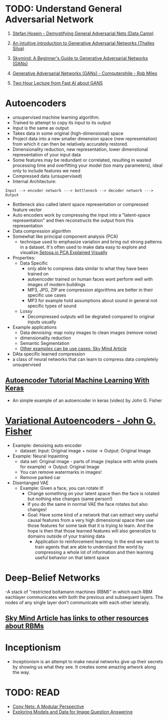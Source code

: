 # TODO: Understand General Adversarial Network

1. [Stefan Hosein - Demystifying General Adversarial Nets (Data Camp)](https://datacamp.com/community/tutorials/generative-adversarial-networks)

2. [An intuitive introduction to Generative Adversarial Networks (Thalles Silva)](https://medium.freecodecamp.org/an-intuitive-introduction-to-generative-adversarial-networks-gans-7a2264a81394)

3. [Skymind: A Beginner's Guide to Generative Adversarial Networks (GANs)](https://skymind.ai/wiki/generative-adversarial-network-gan)

4. [Generative Adversarial Networks (GANs) - Computerphile - Rob Miles](https://www.youtube.com/watch?v=Sw9r8CL98N0&t=67s)

5. [Two Hour Lecture from Fast AI about GANS](http://course.fast.ai/lessons/lesson12.html)


# Autoencoders
- unsupervised machine learning algorithm.
- Trained to attempt to copy its input to its output
- Input is the same as output
- Takes data in some original (high-dimensional) space
- Project data into a new smaller dimension space (new representation) from which it can then be
relatively accurately restored.
- Dimensionality reduction, new representation, lower dimenstional representation of your input data
- Some features may be redundant or correlated, resulting in wasted processing time
and overfitting your model (too many parameters), ideal only to include features we need
- Compressed data (unsupervised)
- Internal Architecture:
```
Input --> encoder network ---> bottleneck --> decoder network ---> Output
```
- Bottleneck also called latent space representation or compressed feature vector
- Auto encoders work by compressing the input into a "latent-space representation" and then
reconstructs the output from this representation
- Data compression algorithm
- Somewhat like principal component analysis (PCA)
  - technique used to emphasize variation and bring out strong patterns in a dataset. It's often used to make data easy to explore and visualize.[Setosa.io PCA Explained Visually](http://setosa.io/ev/principal-component-analysis/)
- Properties:
  - Data Specific
    - only able to compress data similar to what they have been trained on
    - autoencoder trained on human faces wont perform well with images of modern buildings
    - MP3, JPG, ZIP are compression algorithms are better in their specific use cases
    - MP3 for example hold assumptions about sound in general not specific types of sound
  - Lossy
    - Decompressed outputs will be degrated compared to original inputs usually
- Example applications
  - Data denoising: map noisy images to clean images (remove noise)
  - dimensionality reduction
  - Semantic Segmentation
  - [Other examples can be use cases: Sky Mind Article](https://skymind.ai/wiki/deep-autoencoder)
- DAta specific learned compression
- a class of neural networks that can learn to compress data completely unsupervised

## [Autoencoder Tutorial Machine Learning With Keras](https://www.youtube.com/watch?v=uCaPP4blYAg)
- An simple example of an autoencoder in keras (video) by John G. Fisher

# [Variational Autoencoders - John G. Fisher](https://www.youtube.com/watch?v=9zKuYvjFFS8)
- Example: denoising auto encoder
  - dataset: Input: Original image + noise -> Output: Original Image
- Example: Neural Inpainting
  - data set: Original image - parts of image (replace with white pixels for example) -> Output: Original Image
  - You can remove watermarks in images!
  - Remove parked car
- Disentanged VAE
  - Example: Given a face, you can rotate it!
    - Change something on your latent space then the face is rotated but nothing else changes (same person!)
    - If you do the same in normal VAE the face rotates but also changes!
    - Goal: Have some kind of a network that can extract very useful causal features
      from a very high dimensional space then use those features for some task that it is trying to learn. And the hope is then that those learned features will also generalize
      to domains outside of your training data
      - Application to reinforcement learning: In the end we want to train agents that are able to understand the world by compressing a whole lot of information and then learning useful behavior on that latent space

# Deep-Belief Networks
-A stack of "restricted boltamann machines (RBM)"  in which each RBM eachlayer communicates with both the previous and subsequent layers. The nodes of any single layer don’t communicate with each other laterally.
## [Sky Mind Article has links to other resources about RBMs](https://skymind.ai/wiki/restricted-boltzmann-machine)


# Inceptionism
- Inceptionism is an attempt to make neural networks give up their secrets by showing us what they see. It creates some amazing artwork along the way.

# TODO: READ

- [Conv Nets: A Modular Perspective](http://colah.github.io/posts/2014-07-Conv-Nets-Modular/)
- [Exploring Models and Data for Image Question
Answering](https://arxiv.org/pdf/1505.02074.pdf)
